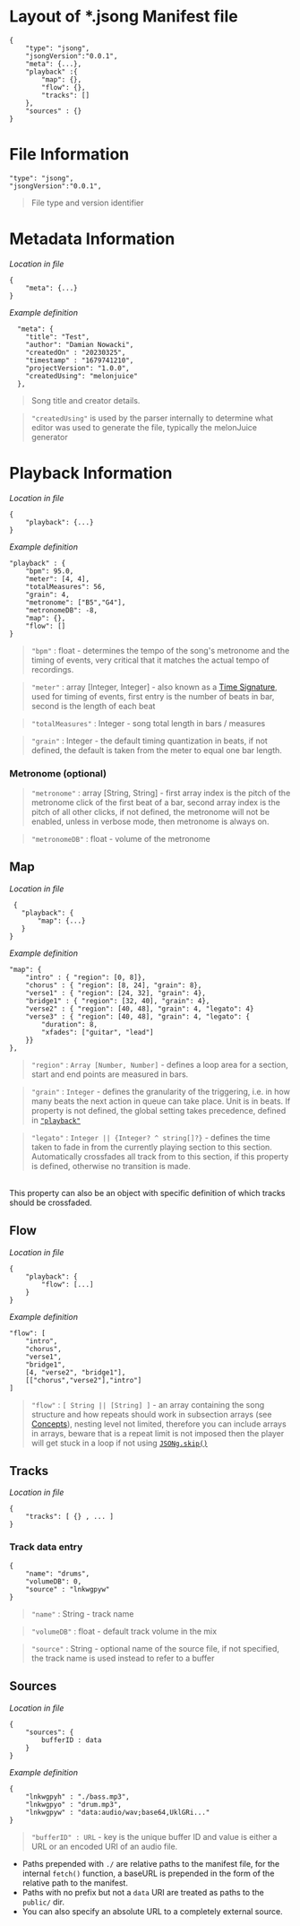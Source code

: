 # Layout of *.jsong Manifest file
```
{
    "type": "jsong",
    "jsongVersion":"0.0.1",
    "meta": {...},
    "playback" :{
        "map": {},
        "flow": {},
        "tracks": []
    },
    "sources" : {}
}
```

# File Information

```
"type": "jsong",
"jsongVersion":"0.0.1",
```
> File type and version identifier

# Metadata Information

*Location in file*
```
{
    "meta": {...}
}
```

*Example definition*
```
  "meta": {
    "title": "Test",
    "author": "Damian Nowacki",
    "createdOn" : "20230325",
    "timestamp" : "1679741210",
    "projectVersion": "1.0.0",
    "createdUsing": "melonjuice"
  },
```
> Song title and creator details.

> `"createdUsing"` is used by the parser internally to determine what editor was used to generate the file, typically the melonJuice generator

# Playback Information

*Location in file*
```
{
    "playback": {...}
}
```

*Example definition*
```
"playback" : {
    "bpm": 95.0,
    "meter": [4, 4],
    "totalMeasures": 56,
    "grain": 4,
    "metronome": ["B5","G4"],
    "metronomeDB": -8,
    "map": {},
    "flow": []
}
```
> `"bpm"` : float - determines the tempo of the song's metronome and the timing of events, very critical that it matches the actual tempo of recordings.

> `"meter"` : array [Integer, Integer] - also known as a [Time Signature](https://en.wikipedia.org/wiki/Time_signature), used for timing of events, first entry is the number of beats in bar, second is the length of each beat 

> `"totalMeasures"` : Integer - song total length in bars / measures

> `"grain"` : Integer - the default timing quantization in beats, if not defined, the default is taken from the meter to equal one bar length.

### Metronome (optional)

> `"metronome"` : array [String, String] - first array index is the pitch of the metronome click of the first beat of a bar, second array index is the pitch of all other clicks, if not defined, the metronome will not be enabled, unless in verbose mode, then metronome is always on.

> `"metronomeDB"` : float - volume of the metronome


## Map


 *Location in file*
 ```
  {
    "playback": {
        "map": {...}
    }
}
```

*Example definition*
```
"map": {
    "intro" : { "region": [0, 8]},
    "chorus" : { "region": [8, 24], "grain": 8},
    "verse1" : { "region": [24, 32], "grain": 4},
    "bridge1" : { "region": [32, 40], "grain": 4},
    "verse2" : { "region": [40, 48], "grain": 4, "legato": 4}
    "verse3" : { "region": [40, 48], "grain": 4, "legato": {
        "duration": 8,
        "xfades": ["guitar", "lead"]
    }}
},
```
> `"region"` : `Array [Number, Number]` - defines a loop area for a section, start and end points are measured in bars. 

> `"grain"` : `Integer` - defines the granularity of the triggering, i.e. in how many beats the next action in queue can take place. Unit is in beats. If property is not defined, the global setting takes precedence, defined in [`"playback"`](#playback-information)

> `"legato"` : `Integer || {Integer? ^ string[]?}` - defines the time taken to fade in from the currently playing section to this section. 
<br/> Automatically crossfades all track from to this section, if this property is defined, otherwise no transition is made.
<br/>
This property can also be an object with specific definition of which tracks should be crossfaded.


## Flow

*Location in file*
```
{
    "playback": {
        "flow": [...]
    }
}
```

*Example definition*
```
"flow": [
    "intro", 
    "chorus", 
    "verse1", 
    "bridge1", 
    [4, "verse2", "bridge1"],
    [["chorus","verse2"],"intro"]
]
```
> `"flow"` : `[ String || [String] ]` - an array containing the song structure and how repeats should work in subsection arrays (see [Concepts](README.md#subsection)), nesting level not limited, therefore you can include arrays in arrays, beware that is a repeat limit is not imposed then the player will get stuck in a loop if not using [`JSONg.skip()`](API.md#jsongskip)

## Tracks

*Location in file*
```
{
    "tracks": [ {} , ... ]
}
```

### Track data entry
```
{
	"name": "drums",
	"volumeDB": 0,
    "source" : "lnkwgpyw"
}
```
> `"name"` : String - track name

> `"volumeDB"` : float - default track volume in the mix

> `"source"` : String - optional name of the source file, if not specified, the track name is used instead to refer to a buffer

## Sources 

*Location in file*
```
{
    "sources": {
        bufferID : data
    }
}
```

*Example definition*
```
{
    "lnkwgpyh" : "./bass.mp3",
    "lnkwgpyo" : "drum.mp3",
    "lnkwgpyw" : "data:audio/wav;base64,UklGRi..."
}
```
> `"bufferID" : URL` - key is the unique buffer ID and value is either a URL or an encoded URI of an audio file.
* Paths prepended with `./` are relative paths to the manifest file, for the internal `fetch()` function, a baseURL is prepended in the form of the relative path to the manifest.
* Paths with no prefix but not a `data` URI are treated as paths to the `public/` dir. 
* You can also specify an absolute URL to a completely external source.
 
